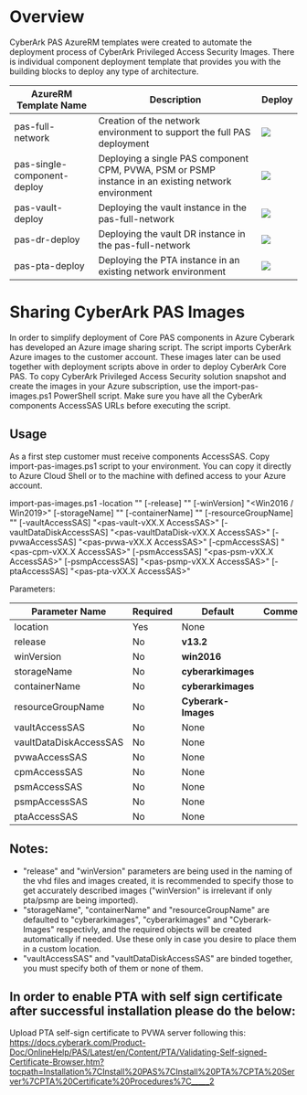 # Overview

CyberArk PAS AzureRM templates were created to automate the deployment process of CyberArk Privileged Access Security Images. There is individual component deployment template that provides you with the building blocks to deploy any type of architecture.

| AzureRM Template Name | Description | Deploy |
|-----------------------|-------------|--------|
| pas-full-network | Creation of the network environment to support the full PAS deployment | <a href="https://portal.azure.com/#create/Microsoft.Template/uri/https%3A%2F%2Fraw.githubusercontent.com%2Fcyberark%2Fpas-on-cloud%2Fmaster%2Fazure%2Fpas-full-network.json" target="_blank"><img src="http://azuredeploy.net/deploybutton.png"/></a> |
| pas-single-component-deploy | Deploying a single PAS component CPM, PVWA, PSM or PSMP instance in an existing network environment |  <a href="https://portal.azure.com/#create/Microsoft.Template/uri/https%3A%2F%2Fraw.githubusercontent.com%2Fcyberark%2Fpas-on-cloud%2Fmaster%2Fazure%2Fpas-single-component-deploy.json" target="_blank"><img src="http://azuredeploy.net/deploybutton.png"/></a> |
| pas-vault-deploy | Deploying the vault instance in the pas-full-network | <a href="https://portal.azure.com/#create/Microsoft.Template/uri/https%3A%2F%2Fraw.githubusercontent.com%2Fcyberark%2Fpas-on-cloud%2Fmaster%2Fazure%2Fpas-vault-deploy.json" target="_blank"><img src="http://azuredeploy.net/deploybutton.png"/></a> |
| pas-dr-deploy | Deploying the vault DR instance in the pas-full-network | <a href="https://portal.azure.com/#create/Microsoft.Template/uri/https%3A%2F%2Fraw.githubusercontent.com%2Fcyberark%2Fpas-on-cloud%2Fmaster%2Fazure%2Fpas-dr-deploy.json" target="_blank"><img src="http://azuredeploy.net/deploybutton.png"/></a> 
| pas-pta-deploy | Deploying the PTA instance in an existing network environment | <a href="https://portal.azure.com/#create/Microsoft.Template/uri/https%3A%2F%2Fraw.githubusercontent.com%2Fcyberark%2Fpas-on-cloud%2Fmaster%2Fazure%2Fpas-pta-deploy.json" target="_blank"><img src="http://azuredeploy.net/deploybutton.png"/></a> |

# Sharing CyberArk PAS Images
In order to simplify deployment of Core PAS components in Azure Cyberark has developed an Azure image sharing script.
The script imports CyberArk Azure images to the customer account.
These images later can be used together with deployment scripts above in order to deploy CyberArk Core PAS.
To copy CyberArk Privileged Access Security solution snapshot and create the images in your Azure subscription, use the import-pas-images.ps1 PowerShell script. Make sure you have all the CyberArk components AccessSAS URLs before executing the script.

## Usage
As a first step customer must receive components AccessSAS.
Copy import-pas-images.ps1 script to your environment. You can copy it directly to Azure Cloud Shell or to the machine with defined access to your Azure account.

import-pas-images.ps1 -location "<Desired Azure location>" [-release] "<PAS release>" [-winVersion] "<Win2016 / Win2019>" [-storageName] "<Custom Storage account>" [-containerName] "<Custom Container>" [-resourceGroupName] "<Custom Resource Group>" [-vaultAccessSAS] "<pas-vault-vXX.X AccessSAS>"
[-vaultDataDiskAccessSAS] "<pas-vaultDataDisk-vXX.X AccessSAS>" [-pvwaAccessSAS] "<pas-pvwa-vXX.X AccessSAS>" [-cpmAccessSAS] "<pas-cpm-vXX.X AccessSAS>"
[-psmAccessSAS] "<pas-psm-vXX.X AccessSAS>" [-psmpAccessSAS] "<pas-psmp-vXX.X AccessSAS>" [-ptaAccessSAS] "<pas-pta-vXX.X AccessSAS>"

Parameters:

| Parameter Name          | Required | Default              | Comments |
|-------------------------|----------|----------------------|----------|
| location                | Yes      | None                 |          |
| release                 | No       | **v13.2**            |          |
| winVersion              | No       | **win2016**          |          |
| storageName             | No       | **cyberarkimages**   |          |
| containerName           | No       | **cyberarkimages**   |          |
| resourceGroupName       | No       | **Cyberark-Images**  |          |
| vaultAccessSAS          | No       | None                 |          |
| vaultDataDiskAccessSAS  | No       | None                 |          |
| pvwaAccessSAS           | No       | None                 |          |
| cpmAccessSAS            | No       | None                 |          |
| psmAccessSAS            | No       | None                 |          |
| psmpAccessSAS           | No       | None                 |          |
| ptaAccessSAS            | No       | None                 |          |

## Notes:
- "release" and "winVersion" parameters are being used in the naming of the vhd files and images created, 
  it is recommended to specify those to get accurately described images ("winVersion" is irrelevant if only pta/psmp are being imported).
- "storageName", "containerName" and "resourceGroupName" are defaulted to "cyberarkimages", "cyberarkimages" and "Cyberark-Images" respectivly,
  and the required objects will be created automatically if needed. Use these only in case you desire to place them in a custom location.
- "vaultAccessSAS" and "vaultDataDiskAccessSAS" are binded together, you must specify both of them or none of them.


## In order to enable PTA with self sign certificate after successful installation please do the below:

Upload PTA self-sign certificate to PVWA server following this:
https://docs.cyberark.com/Product-Doc/OnlineHelp/PAS/Latest/en/Content/PTA/Validating-Self-signed-Certificate-Browser.htm?tocpath=Installation%7CInstall%20PAS%7CInstall%20PTA%7CPTA%20Server%7CPTA%20Certificate%20Procedures%7C_____2
